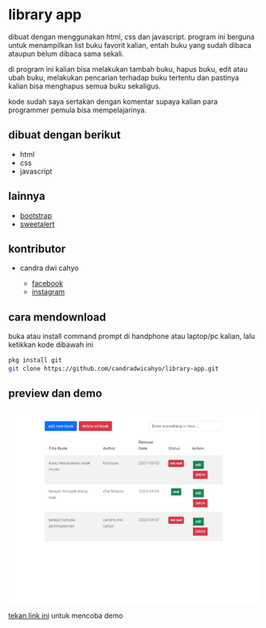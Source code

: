 # library app

dibuat dengan menggunakan html, css dan javascript. program ini berguna untuk menampilkan list buku favorit kalian, entah buku yang sudah dibaca ataupun belum dibaca sama sekali.

di program ini kalian bisa melakukan tambah buku, hapus buku, edit atau ubah buku, melakukan pencarian terhadap buku tertentu dan pastinya kalian bisa menghapus semua buku sekaligus.

kode sudah saya sertakan dengan komentar supaya kalian para programmer pemula bisa mempelajarinya.

## dibuat dengan berikut

* html
* css
* javascript

## lainnya

* [bootstrap](https://getbootstrap.com)
* [sweetalert](https://sweetalert2.github.io)

## kontributor

* candra dwi cahyo

  * [facebook](https://facebook.com/candradwicahyo18)
  * [instagram](https://instagram.com/candradwicahyo18)

## cara mendownload

buka atau install command prompt di handphone atau laptop/pc kalian, lalu ketikkan kode dibawah ini

```bash 
pkg install git 
git clone https://github.com/candradwicahyo/library-app.git
```

## preview dan demo 

![preview](https://github.com/candradwicahyo/library-app/blob/master/image.jpg)

[tekan link ini](https://candradwicahyo.github.io/library-app) untuk mencoba demo 
